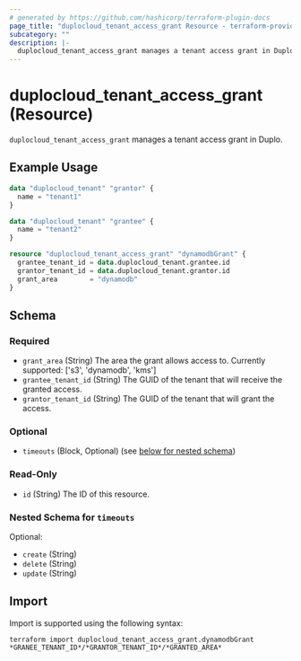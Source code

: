 ```yaml
---
# generated by https://github.com/hashicorp/terraform-plugin-docs
page_title: "duplocloud_tenant_access_grant Resource - terraform-provider-duplocloud"
subcategory: ""
description: |-
  duplocloud_tenant_access_grant manages a tenant access grant in Duplo.
---
```


# duplocloud_tenant_access_grant (Resource)

`duplocloud_tenant_access_grant` manages a tenant access grant in Duplo.

## Example Usage

```terraform
data "duplocloud_tenant" "grantor" {
  name = "tenant1"
}

data "duplocloud_tenant" "grantee" {
  name = "tenant2"
}

resource "duplocloud_tenant_access_grant" "dynamodbGrant" {
  grantee_tenant_id = data.duplocloud_tenant.grantee.id
  grantor_tenant_id = data.duplocloud_tenant.grantor.id
  grant_area        = "dynamodb"
}
```

<!-- schema generated by tfplugindocs -->
## Schema

### Required

- `grant_area` (String) The area the grant allows access to. Currently supported: ['s3', 'dynamodb', 'kms']
- `grantee_tenant_id` (String) The GUID of the tenant that will receive the granted access.
- `grantor_tenant_id` (String) The GUID of the tenant that will grant the access.

### Optional

- `timeouts` (Block, Optional) (see [below for nested schema](#nestedblock--timeouts))

### Read-Only

- `id` (String) The ID of this resource.

<a id="nestedblock--timeouts"></a>
### Nested Schema for `timeouts`

Optional:

- `create` (String)
- `delete` (String)
- `update` (String)

## Import

Import is supported using the following syntax:

```shell
terraform import duplocloud_tenant_access_grant.dynamodbGrant *GRANEE_TENANT_ID*/*GRANTOR_TENANT_ID*/*GRANTED_AREA*
```
